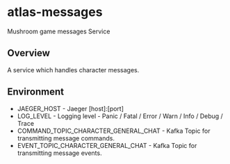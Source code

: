 # atlas-messages
Mushroom game messages Service

## Overview

A service which handles character messages.

## Environment

- JAEGER_HOST - Jaeger [host]:[port]
- LOG_LEVEL - Logging level - Panic / Fatal / Error / Warn / Info / Debug / Trace
- COMMAND_TOPIC_CHARACTER_GENERAL_CHAT - Kafka Topic for transmitting message commands.
- EVENT_TOPIC_CHARACTER_GENERAL_CHAT - Kafka Topic for transmitting message events.
